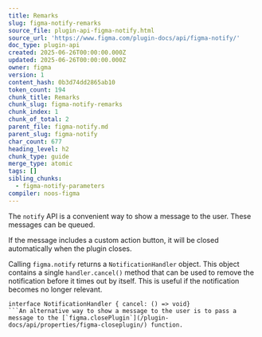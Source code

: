 ```yaml
---
title: Remarks
slug: figma-notify-remarks
source_file: plugin-api-figma-notify.html
source_url: 'https://www.figma.com/plugin-docs/api/figma-notify/'
doc_type: plugin-api
created: 2025-06-26T00:00:00.000Z
updated: 2025-06-26T00:00:00.000Z
owner: figma
version: 1
content_hash: 0b3d74dd2865ab10
token_count: 194
chunk_title: Remarks
chunk_slug: figma-notify-remarks
chunk_index: 1
chunk_of_total: 2
parent_file: figma-notify.md
parent_slug: figma-notify
char_count: 677
heading_level: h2
chunk_type: guide
merge_type: atomic
tags: []
sibling_chunks:
  - figma-notify-parameters
compiler: noos-figma
---
```


The `notify` API is a convenient way to show a message to the user. These messages can be queued.

If the message includes a custom action button, it will be closed automatically when the plugin closes.

Calling `figma.notify` returns a `NotificationHandler` object. This object contains a single `handler.cancel()` method that can be used to remove the notification before it times out by itself. This is useful if the notification becomes no longer relevant.

```
interface NotificationHandler { cancel: () => void}
```An alternative way to show a message to the user is to pass a message to the [`figma.closePlugin`](/plugin-docs/api/properties/figma-closeplugin/) function.
